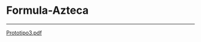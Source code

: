 # Formula-Azteca
---
[Prototipo3.pdf](https://github.com/user-attachments/files/17347967/Prototipo3.pdf)
